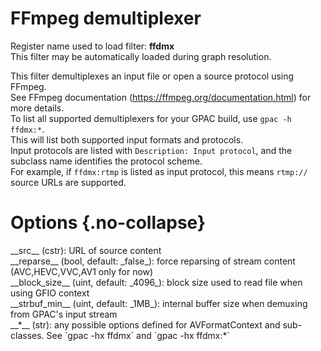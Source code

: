 <!-- automatically generated - do not edit, patch gpac/applications/gpac/gpac.c -->

# FFmpeg demultiplexer  
  
Register name used to load filter: __ffdmx__  
This filter may be automatically loaded during graph resolution.  
  
This filter demultiplexes an input file or open a source protocol using FFmpeg.  
See FFmpeg documentation (https://ffmpeg.org/documentation.html) for more details.  
To list all supported demultiplexers for your GPAC build, use `gpac -h ffdmx:*`.  
This will list both supported input formats and protocols.  
Input protocols are listed with `Description: Input protocol`, and the subclass name identifies the protocol scheme.  
For example, if `ffdmx:rtmp` is listed as input protocol, this means `rtmp://` source URLs are supported.  
  

# Options  {.no-collapse}  
  
<div markdown class="option">  
<a id="src" data-level="basic">__src__</a> (cstr): URL of source content  
</div>  
<div markdown class="option">  
<a id="reparse" data-level="basic">__reparse__</a> (bool, default: _false_): force reparsing of stream content (AVC,HEVC,VVC,AV1 only for now)  
</div>  
<div markdown class="option">  
<a id="block_size">__block_size__</a> (uint, default: _4096_): block size used to read file when using GFIO context  
</div>  
<div markdown class="option">  
<a id="strbuf_min">__strbuf_min__</a> (uint, default: _1MB_): internal buffer size when demuxing from GPAC's input stream  
</div>  
<div markdown class="option">  
<a id="*" data-level="basic">__*__</a> (str): any possible options defined for AVFormatContext and sub-classes. See `gpac -hx ffdmx` and `gpac -hx ffdmx:*`  
</div>  
  
